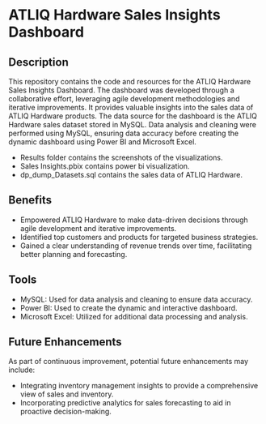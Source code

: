# ATLIQ Hardware Sales Insights Dashboard

## Description
This repository contains the code and resources for the ATLIQ Hardware Sales Insights Dashboard. The dashboard was developed through a collaborative effort, leveraging agile development methodologies and iterative improvements. It provides valuable insights into the sales data of ATLIQ Hardware products. The data source for the dashboard is the ATLIQ Hardware sales dataset stored in MySQL. Data analysis and cleaning were performed using MySQL, ensuring data accuracy before creating the dynamic dashboard using Power BI and Microsoft Excel.
- Results folder contains the screenshots of the visualizations.
- Sales Insights.pbix contains power bi visualization.
- dp_dump_Datasets.sql contains the sales data of ATLIQ Hardware.


## Benefits
- Empowered ATLIQ Hardware to make data-driven decisions through agile development and iterative improvements.
- Identified top customers and products for targeted business strategies.
- Gained a clear understanding of revenue trends over time, facilitating better planning and forecasting.

## Tools
- MySQL: Used for data analysis and cleaning to ensure data accuracy.
- Power BI: Used to create the dynamic and interactive dashboard.
- Microsoft Excel: Utilized for additional data processing and analysis.


## Future Enhancements
As part of continuous improvement, potential future enhancements may include:
- Integrating inventory management insights to provide a comprehensive view of sales and inventory.
- Incorporating predictive analytics for sales forecasting to aid in proactive decision-making.


